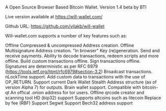A Open Source Browser Based Bitcoin Wallet. Version 1.4 beta by BTI

Live version available at https://will-wallet.com/

Github URL: https://github.com/yilakb/will-wallet

Will-wallet.com supports a number of key features such as:

Offline Compressed & uncompressed Address creation.
Offline Multisignature Address creation.
"In browser" Key (re)generation.
Send and receive payments.
Ability to decode transactions, redeem scripts and more offline.
Build custom transactions offline.
Sign transactions offline.
Signatures are deterministic as per RFC 6979 (https://tools.ietf.org/html/rfc6979#section-3.2)
Broadcast transactions.
nLockTime support.
Add custom data to transactions with the use of OP_RETURN.
Support current Dark Wallet Stealth Address structure (as of version Alpha 7) for outputs.
Brain wallet support.
Compatible with bitcoin-qt
An offical .onion address for tor users.
Offline qrcode creator and scanning tool
HD (bip32) support
Supports altcoins such as litecoin
Replace by fee (RBF) Support
Segwit Support
Bech32 address support
